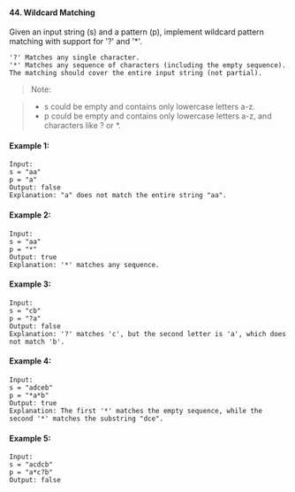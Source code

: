 #### 44. Wildcard Matching
Given an input string (s) and a pattern (p), implement wildcard pattern matching with support for '?' and '*'.
```
'?' Matches any single character.
'*' Matches any sequence of characters (including the empty sequence).
The matching should cover the entire input string (not partial).
```
> Note:

> - s could be empty and contains only lowercase letters a-z.
> - p could be empty and contains only lowercase letters a-z, and characters like ? or *.

#### Example 1:
```
Input:
s = "aa"
p = "a"
Output: false
Explanation: "a" does not match the entire string "aa".
```
#### Example 2:

```
Input:
s = "aa"
p = "*"
Output: true
Explanation: '*' matches any sequence.
```
#### Example 3:

```
Input:
s = "cb"
p = "?a"
Output: false
Explanation: '?' matches 'c', but the second letter is 'a', which does not match 'b'.
```
#### Example 4:

```
Input:
s = "adceb"
p = "*a*b"
Output: true
Explanation: The first '*' matches the empty sequence, while the second '*' matches the substring "dce".
```
#### Example 5:

```
Input:
s = "acdcb"
p = "a*c?b"
Output: false
```